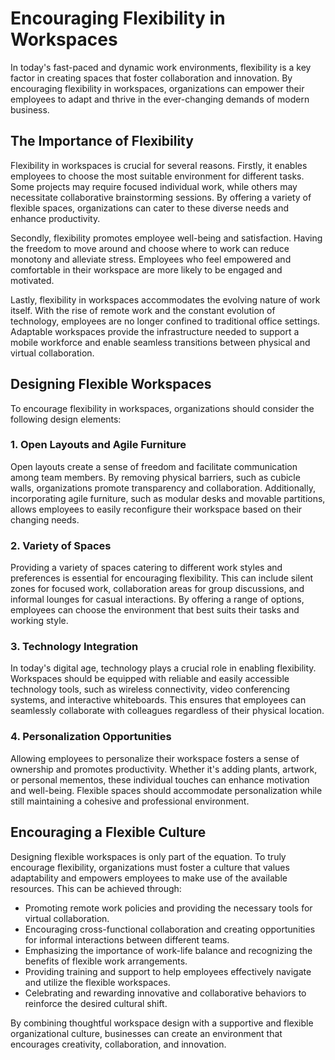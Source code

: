 Encouraging Flexibility in Workspaces
==============================================

In today's fast-paced and dynamic work environments, flexibility is a key factor in creating spaces that foster collaboration and innovation. By encouraging flexibility in workspaces, organizations can empower their employees to adapt and thrive in the ever-changing demands of modern business.

The Importance of Flexibility
-----------------------------

Flexibility in workspaces is crucial for several reasons. Firstly, it enables employees to choose the most suitable environment for different tasks. Some projects may require focused individual work, while others may necessitate collaborative brainstorming sessions. By offering a variety of flexible spaces, organizations can cater to these diverse needs and enhance productivity.

Secondly, flexibility promotes employee well-being and satisfaction. Having the freedom to move around and choose where to work can reduce monotony and alleviate stress. Employees who feel empowered and comfortable in their workspace are more likely to be engaged and motivated.

Lastly, flexibility in workspaces accommodates the evolving nature of work itself. With the rise of remote work and the constant evolution of technology, employees are no longer confined to traditional office settings. Adaptable workspaces provide the infrastructure needed to support a mobile workforce and enable seamless transitions between physical and virtual collaboration.

Designing Flexible Workspaces
-----------------------------

To encourage flexibility in workspaces, organizations should consider the following design elements:

### 1. Open Layouts and Agile Furniture

Open layouts create a sense of freedom and facilitate communication among team members. By removing physical barriers, such as cubicle walls, organizations promote transparency and collaboration. Additionally, incorporating agile furniture, such as modular desks and movable partitions, allows employees to easily reconfigure their workspace based on their changing needs.

### 2. Variety of Spaces

Providing a variety of spaces catering to different work styles and preferences is essential for encouraging flexibility. This can include silent zones for focused work, collaboration areas for group discussions, and informal lounges for casual interactions. By offering a range of options, employees can choose the environment that best suits their tasks and working style.

### 3. Technology Integration

In today's digital age, technology plays a crucial role in enabling flexibility. Workspaces should be equipped with reliable and easily accessible technology tools, such as wireless connectivity, video conferencing systems, and interactive whiteboards. This ensures that employees can seamlessly collaborate with colleagues regardless of their physical location.

### 4. Personalization Opportunities

Allowing employees to personalize their workspace fosters a sense of ownership and promotes productivity. Whether it's adding plants, artwork, or personal mementos, these individual touches can enhance motivation and well-being. Flexible spaces should accommodate personalization while still maintaining a cohesive and professional environment.

Encouraging a Flexible Culture
------------------------------

Designing flexible workspaces is only part of the equation. To truly encourage flexibility, organizations must foster a culture that values adaptability and empowers employees to make use of the available resources. This can be achieved through:

* Promoting remote work policies and providing the necessary tools for virtual collaboration.
* Encouraging cross-functional collaboration and creating opportunities for informal interactions between different teams.
* Emphasizing the importance of work-life balance and recognizing the benefits of flexible work arrangements.
* Providing training and support to help employees effectively navigate and utilize the flexible workspaces.
* Celebrating and rewarding innovative and collaborative behaviors to reinforce the desired cultural shift.

By combining thoughtful workspace design with a supportive and flexible organizational culture, businesses can create an environment that encourages creativity, collaboration, and innovation.
